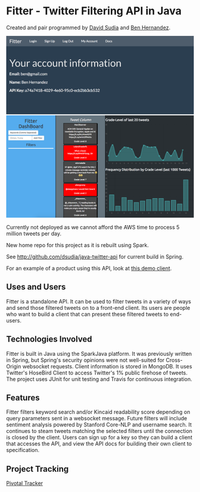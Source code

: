 # Fitter - Twitter Filtering API in Java
Created and pair programmed by [David Sudia](https://github.com/dsudia) and [Ben Hernandez](https://github.com/benaychh).

![Portal screenshot](./fitter-portal-screen.png)
![Client screenshot](./fitter-screen.png)

Currently not deployed as we cannot afford the AWS time to process 5 million tweets per day.

New home repo for this project as it is rebuilt using Spark.

See http://github.com/dsudia/java-twitter-api for current build in Spring.

For an example of a product using this API, look at [this demo client](https://github.com/BenAychh/react-twitter-client).

## Uses and Users
Fitter is a standalone API. It can be used to filter tweets in a variety of ways and send those filtered tweets on to a front-end client. Its users are people who want to build a client that can present these filtered tweets to end-users.

## Technologies Involved
Fitter is built in Java using the SparkJava platform. It was previously written in Spring, but Spring's security opinions were not well-suited for Cross-Origin websocket requests. Client information is stored in MongoDB. It uses Twitter's HoseBird Client to access Twitter's 1% public firehose of tweets. The project uses JUnit for unit testing and Travis for continuous integration.

## Features
Fitter filters keyword search and/or Kincaid readability score depending on query parameters sent in a websocket message. Future filters will include sentiment analysis powered by Stanford Core-NLP and username search. It continues to steam tweets matching the selected filters until the connection is closed by the client. Users can sign up for a key so they can build a client that accesses the API, and view the API docs for building their own client to specification.

## Project Tracking
[Pivotal Tracker](https://www.pivotaltracker.com/n/projects/1572541)
